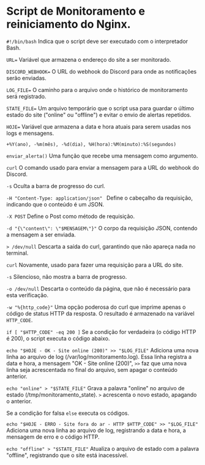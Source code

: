 # Script de Monitoramento e reiniciamento do Nginx.

```#!/bin/bash``` Indica que o script deve ser executado com o interpretador Bash.

```URL=``` Variável que armazena o endereço do site a ser monitorado.

```DISCORD_WEBHOOK=``` O URL do webhook do Discord para onde as notificações serão enviadas.

```LOG_FILE=``` O caminho para o arquivo onde o histórico de monitoramento será registrado.

```STATE_FILE=``` Um arquivo temporário que o script usa para guardar o último estado do site ("online" ou "offline") e evitar o envio de alertas repetidos.

```HOJE=``` Variável que armazena a data e hora atuais para serem usadas nos logs e mensagens.

```+%Y(ano), -%m(mês), -%d(dia), %H(hora):%M(minuto):%S(segundos)```

```enviar_alerta()``` Uma função que recebe uma mensagem como argumento.

```curl``` O comando usado para enviar a mensagem para a URL do webhook do Discord.

```-s``` Oculta a barra de progresso do curl.

```-H "Content-Type: application/json" ``` Define o cabeçalho da requisição, indicando que o conteúdo é um JSON.

```-X POST``` Define o Post como método de requisição.

```-d "{\"content\": \"$MENSAGEM\"}"``` O corpo da requisição JSON, contendo a mensagem a ser enviada.

```> /dev/null``` Descarta a saída do curl, garantindo que não apareça nada no terminal.

```curl``` Novamente, usado para fazer uma requisição para a URL do site.

```-s``` Silencioso, não mostra a barra de progresso.

```-o /dev/null``` Descarta o conteúdo da página, que não é necessário para esta verificação.

```-w "%{http_code}"``` Uma opção poderosa do curl que imprime apenas o código de status HTTP da resposta. O resultado é armazenado na variável ```HTTP_CODE```.

```if [ "$HTTP_CODE" -eq 200 ]``` Se a condição for verdadeira (o código HTTP é 200), o script executa o código abaixo.

```echo "$HOJE - OK - Site online (200)" >> "$LOG_FILE"``` Adiciona uma nova linha ao arquivo de log (/var/log/monitoramento.log). Essa linha registra a data e hora, a mensagem "OK - Site online (200)", ```>>``` faz que uma nova linha seja acrescentada  no final do arquivo, sem apagar o conteúdo anterior.

```echo "online" > "$STATE_FILE"``` Grava a palavra "online" no arquivo de estado (/tmp/monitoramento_state). ```>``` acrescenta o novo estado, apagando o anterior.

Se a condição for falsa ```else``` executa os códigos.

```echo "$HOJE - ERRO - Site fora do ar - HTTP $HTTP_CODE" >> "$LOG_FILE"``` Adiciona uma nova linha ao arquivo de log, registrando a data e hora, a mensagem de erro e o código HTTP.

```echo "offline" > "$STATE_FILE"``` Atualiza o arquivo de estado com a palavra "offline", registrando que o site está inacessível.




